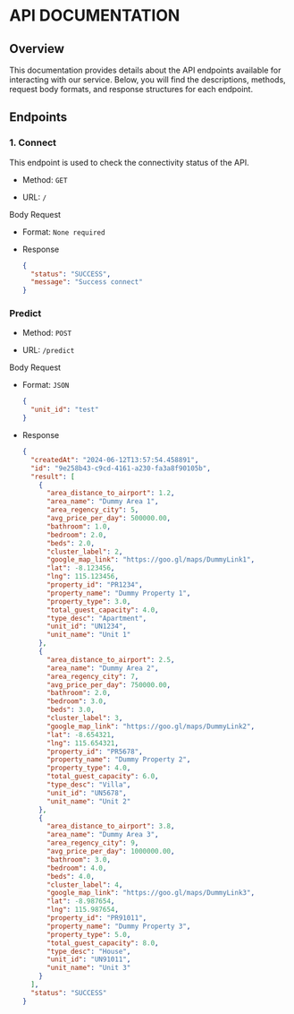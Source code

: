 # API DOCUMENTATION

## Overview
This documentation provides details about the API endpoints available for interacting with our service. Below, you will find the descriptions, methods, request body formats, and response structures for each endpoint.

## Endpoints

### 1. Connect
This endpoint is used to check the connectivity status of the API.
- Method: `GET`

- URL: `/`

Body Request

- Format: `None required`

- Response
  ```json
  {
    "status": "SUCCESS", 
    "message": "Success connect"
  }
  ```

### Predict
- Method: `POST`

- URL: `/predict`

Body Request

- Format: `JSON`
  ```json
  {
    "unit_id": "test" 
  }
  ```

- Response
  ```json
  {
    "createdAt": "2024-06-12T13:57:54.458891",
    "id": "9e258b43-c9cd-4161-a230-fa3a8f90105b",
    "result": [
      {
        "area_distance_to_airport": 1.2,
        "area_name": "Dummy Area 1",
        "area_regency_city": 5,
        "avg_price_per_day": 500000.00,
        "bathroom": 1.0,
        "bedroom": 2.0,
        "beds": 2.0,
        "cluster_label": 2,
        "google_map_link": "https://goo.gl/maps/DummyLink1",
        "lat": -8.123456,
        "lng": 115.123456,
        "property_id": "PR1234",
        "property_name": "Dummy Property 1",
        "property_type": 3.0,
        "total_guest_capacity": 4.0,
        "type_desc": "Apartment",
        "unit_id": "UN1234",
        "unit_name": "Unit 1"
      },
      {
        "area_distance_to_airport": 2.5,
        "area_name": "Dummy Area 2",
        "area_regency_city": 7,
        "avg_price_per_day": 750000.00,
        "bathroom": 2.0,
        "bedroom": 3.0,
        "beds": 3.0,
        "cluster_label": 3,
        "google_map_link": "https://goo.gl/maps/DummyLink2",
        "lat": -8.654321,
        "lng": 115.654321,
        "property_id": "PR5678",
        "property_name": "Dummy Property 2",
        "property_type": 4.0,
        "total_guest_capacity": 6.0,
        "type_desc": "Villa",
        "unit_id": "UN5678",
        "unit_name": "Unit 2"
      },
      {
        "area_distance_to_airport": 3.8,
        "area_name": "Dummy Area 3",
        "area_regency_city": 9,
        "avg_price_per_day": 1000000.00,
        "bathroom": 3.0,
        "bedroom": 4.0,
        "beds": 4.0,
        "cluster_label": 4,
        "google_map_link": "https://goo.gl/maps/DummyLink3",
        "lat": -8.987654,
        "lng": 115.987654,
        "property_id": "PR91011",
        "property_name": "Dummy Property 3",
        "property_type": 5.0,
        "total_guest_capacity": 8.0,
        "type_desc": "House",
        "unit_id": "UN91011",
        "unit_name": "Unit 3"
      }
    ],
    "status": "SUCCESS"
  }
```

